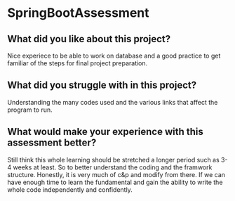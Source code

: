 # SpringBootAssessment
## What did you like about this project?
Nice experiece to be able to work on database and a good practice to get familiar of the steps for final project preparation.
## What did you struggle with in this project?
Understanding the many codes used and the various links that affect the program to run.
## What would make your experience with this assessment better?
Still think this whole learning should be stretched a longer period such as 3-4 weeks at least. So to better understand the coding and the framwork structure. Honestly, it is very much of c&p and modify from there. If we can have enough time to learn the fundamental and gain the ability to write the whole code independently and confidently.
